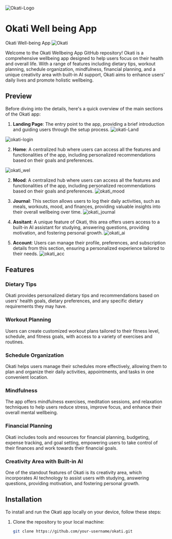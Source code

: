 ![Okati-Logo](Images/App_Logo.jpg)
# Okati Well being App
Okati Well-being App
![Okati](Images/okati-logo.svg)

Welcome to the Okati Wellbeing App GitHub repository! Okati is a comprehensive wellbeing app designed to help users focus on their health and overall life. With a range of features including dietary tips, workout planning, schedule organization, mindfulness, financial planning, and a unique creativity area with built-in AI support, Okati aims to enhance users' daily lives and promote holistic wellbeing.

## Preview

Before diving into the details, here's a quick overview of the main sections of the Okati app:

1. **Landing Page**: The entry point to the app, providing a brief introduction and guiding users through the setup process.
![okati-Land](Images/okati-land.jpg)

![okati-login](Images/okati-login.jpg)

2. **Home**: A centralized hub where users can access all the features and functionalities of the app, including personalized recommendations based on their goals and preferences.

![okati_wel](Images/okati_wel.jpg)

2. **Mood**: A centralized hub where users can access all the features and functionalities of the app, including personalized recommendations based on their goals and preferences.
![okati_mood](Images/okati_mood.jpg)

3. **Journal**: This section allows users to log their daily activities, such as meals, workouts, mood, and finances, providing valuable insights into their overall wellbeing over time.
![okati_journal](Images/okati_journal.jpg)

4. **Assitant**: A unique feature of Okati, this area offers users access to a built-in AI assistant for studying, answering questions, providing motivation, and fostering personal growth.
![okati_ai](Images/okati_ai.jpg)

5. **Account**: Users can manage their profile, preferences, and subscription details from this section, ensuring a personalized experience tailored to their needs.
![okati_acc](Images/okati_acc.jpg)

## Features

### Dietary Tips
Okati provides personalized dietary tips and recommendations based on users' health goals, dietary preferences, and any specific dietary requirements they may have.

### Workout Planning
Users can create customized workout plans tailored to their fitness level, schedule, and fitness goals, with access to a variety of exercises and routines.

### Schedule Organization
Okati helps users manage their schedules more effectively, allowing them to plan and organize their daily activities, appointments, and tasks in one convenient location.

### Mindfulness
The app offers mindfulness exercises, meditation sessions, and relaxation techniques to help users reduce stress, improve focus, and enhance their overall mental wellbeing.

### Financial Planning
Okati includes tools and resources for financial planning, budgeting, expense tracking, and goal setting, empowering users to take control of their finances and work towards their financial goals.

### Creativity Area with Built-in AI
One of the standout features of Okati is its creativity area, which incorporates AI technology to assist users with studying, answering questions, providing motivation, and fostering personal growth.

## Installation

To install and run the Okati app locally on your device, follow these steps:

1. Clone the repository to your local machine:

   ```bash
   git clone https://github.com/your-username/okati.git

